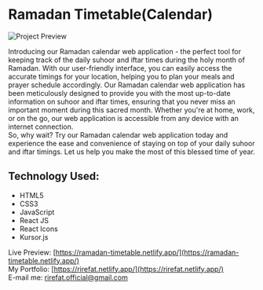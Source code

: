 # Ramadan Timetable(Calendar)
![Project Preview](https://i.ibb.co/hBt8V4Y/ramadan-timetable-project-preview.jpg)

Introducing our Ramadan calendar web application - the perfect tool for keeping track of the daily suhoor and iftar times during the holy month of Ramadan. With our user-friendly interface, you can easily access the accurate timings for your location, helping you to plan your meals and prayer schedule accordingly.
Our Ramadan calendar web application has been meticulously designed to provide you with the most up-to-date information on suhoor and iftar times, ensuring that you never miss an important moment during this sacred month. Whether you're at home, work, or on the go, our web application is accessible from any device with an internet connection.  
So, why wait? Try our Ramadan calendar web application today and experience the ease and convenience of staying on top of your daily suhoor and iftar timings. Let us help you make the most of this blessed time of year.

## Technology Used: 
- HTML5
- CSS3
- JavaScript
- React JS
- React Icons
- Kursor.js

Live Preview: [https://ramadan-timetable.netlify.app/](https://ramadan-timetable.netlify.app/) <br>
My Portfolio: [https://rirefat.netlify.app/](https://rirefat.netlify.app/) <br>
E-mail me: [rirefat.official@gmail.com](rirefat.official@gmail.com) <br>


